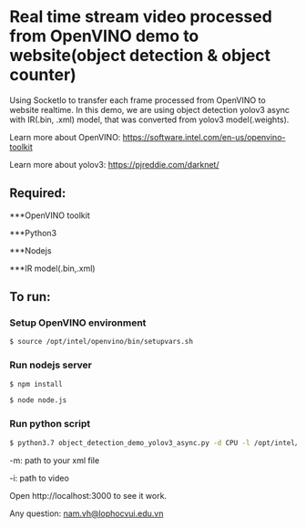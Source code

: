 # Real time stream video processed from OpenVINO demo to website(object detection & object counter)
Using SocketIo to transfer each frame processed from OpenVINO to website realtime.
In this demo, we are using object detection yolov3 async with IR(.bin, .xml) model, that was converted from yolov3 model(.weights).

Learn more about OpenVINO: https://software.intel.com/en-us/openvino-toolkit

Learn more about yolov3: https://pjreddie.com/darknet/
## Required:
***OpenVINO toolkit

***Python3

***Nodejs

***IR model(.bin,.xml)
## To run:
### Setup OpenVINO environment
```bash
$ source /opt/intel/openvino/bin/setupvars.sh
```
### Run nodejs server
```bash
$ npm install
```
```bash
$ node node.js 
```
### Run python script
```bash
$ python3.7 object_detection_demo_yolov3_async.py -d CPU -l /opt/intel/openvino/deployment_tools/inference_engine/lib/intel64/libcpu_extension_sse4.so -m <.xml> -i<.mp4>
```
-m: path to your xml file

-i: path to video

Open http://localhost:3000 to see it work.

Any question: nam.vh@lophocvui.edu.vn

